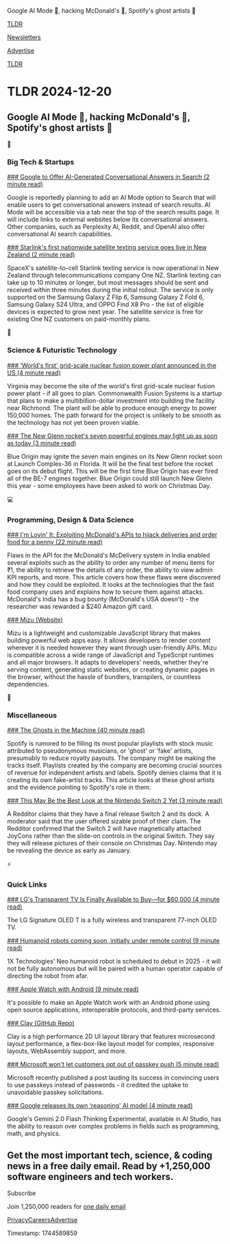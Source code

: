 Google AI Mode 🤖, hacking McDonald's 🍔, Spotify's ghost artists 🎵

[TLDR](/)

[Newsletters](/newsletters)

[Advertise](https://advertise.tldr.tech/)

[TLDR](/)

# TLDR 2024-12-20

## Google AI Mode 🤖, hacking McDonald's 🍔, Spotify's ghost artists 🎵

📱

### Big Tech & Startups

[### Google to Offer AI-Generated Conversational Answers in Search (2 minute read)](https://www.pymnts.com/google/2024/google-to-offer-ai-generated-conversational-answers-in-search/?utm_source=tldrnewsletter)

Google is reportedly planning to add an AI Mode option to Search that will enable users to get conversational answers instead of search results. AI Mode will be accessible via a tab near the top of the search results page. It will include links to external websites below its conversational answers. Other companies, such as Perplexity AI, Reddit, and OpenAI also offer conversational AI search capabilities.

[### Starlink's first nationwide satellite texting service goes live in New Zealand (2 minute read)](https://www.engadget.com/mobile/starlinks-first-nationwide-satellite-texting-service-goes-live-in-new-zealand-182343142.html?src=rss&amp;utm_source=tldrnewsletter)

SpaceX's satellite-to-cell Starlink texting service is now operational in New Zealand through telecommunications company One NZ. Starlink texting can take up to 10 minutes or longer, but most messages should be sent and received within three minutes during the initial rollout. The service is only supported on the Samsung Galaxy Z Flip 6, Samsung Galaxy Z Fold 6, Samsung Galaxy S24 Ultra, and OPPO Find X8 Pro - the list of eligible devices is expected to grow next year. The satellite service is free for existing One NZ customers on paid-monthly plans.

🚀

### Science & Futuristic Technology

[### ‘World's first' grid-scale nuclear fusion power plant announced in the US (4 minute read)](https://www.cnn.com/2024/12/18/climate/world-first-nuclear-fusion-power-plant-commmonwealth/index.html?utm_source=tldrnewsletter)

Virginia may become the site of the world's first grid-scale nuclear fusion power plant - if all goes to plan. Commonwealth Fusion Systems is a startup that plans to make a multibillion-dollar investment into building the facility near Richmond. The plant will be able to produce enough energy to power 150,000 homes. The path forward for the project is unlikely to be smooth as the technology has not yet been proven viable.

[### The New Glenn rocket's seven powerful engines may light up as soon as today (3 minute read)](https://arstechnica.com/space/2024/12/blue-origin-may-hot-fire-its-new-glenn-rocket-as-soon-as-today/?utm_source=tldrnewsletter)

Blue Origin may ignite the seven main engines on its New Glenn rocket soon at Launch Complex-36 in Florida. It will be the final test before the rocket goes on its debut flight. This will be the first time Blue Origin has ever fired all of the BE-7 engines together. Blue Origin could still launch New Glenn this year - some employees have been asked to work on Christmas Day.

💻

### Programming, Design & Data Science

[### I'm Lovin' It: Exploiting McDonald's APIs to hijack deliveries and order food for a penny (22 minute read)](https://eaton-works.com/2024/12/19/mcdelivery-india-hack/?utm_source=tldrnewsletter)

Flaws in the API for the McDonald's McDelivery system in India enabled several exploits such as the ability to order any number of menu items for ₹1, the ability to retrieve the details of any order, the ability to view admin KPI reports, and more. This article covers how these flaws were discovered and how they could be exploited. It looks at the technologies that the fast food company uses and explains how to secure them against attacks. McDonald's India has a bug bounty (McDonald's USA doesn't) - the researcher was rewarded a $240 Amazon gift card.

[### Mizu (Website)](https://mizu.sh/?utm_source=tldrnewsletter)

Mizu is a lightweight and customizable JavaScript library that makes building powerful web apps easy. It allows developers to render content wherever it is needed however they want through user-friendly APIs. Mizu is compatible across a wide range of JavaScript and TypeScript runtimes and all major browsers. It adapts to developers' needs, whether they're serving content, generating static websites, or creating dynamic pages in the browser, without the hassle of bundlers, transpilers, or countless dependencies.

🎁

### Miscellaneous

[### The Ghosts in the Machine (40 minute read)](https://harpers.org/archive/2025/01/the-ghosts-in-the-machine-liz-pelly-spotify-musicians/?utm_source=tldrnewsletter)

Spotify is rumored to be filling its most popular playlists with stock music attributed to pseudonymous musicians, or 'ghost' or 'fake' artists, presumably to reduce royalty payouts. The company might be making the tracks itself. Playlists created by the company are becoming crucial sources of revenue for independent artists and labels. Spotify denies claims that it is creating its own fake-artist tracks. This article looks at these ghost artists and the evidence pointing to Spotify's role in them.

[### This May Be the Best Look at the Nintendo Switch 2 Yet (3 minute read)](https://gizmodo.com/this-may-be-the-best-look-at-the-nintendo-switch-2-yet-2000540930?utm_source=tldrnewsletter)

A Redditor claims that they have a final release Switch 2 and its dock. A moderator said that the user offered sizable proof of their claim. The Redditor confirmed that the Switch 2 will have magnetically attached JoyCons rather than the slide-on controls in the original Switch. They say they will release pictures of their console on Christmas Day. Nintendo may be revealing the device as early as January.

⚡

### Quick Links

[### LG's Transparent TV Is Finally Available to Buy—for $60,000 (4 minute read)](https://gizmodo.com/lgs-transparent-tv-is-finally-available-to-buy-for-60000-2000540501?utm_source=tldrnewsletter)

The LG Signature OLED T is a fully wireless and transparent 77-inch OLED TV.

[### Humanoid robots coming soon, initially under remote control (9 minute read)](https://www.theregister.com/2024/12/19/humanoid_robots_remote_contral/?utm_source=tldrnewsletter)

1X Technologies' Neo humanoid robot is scheduled to debut in 2025 - it will not be fully autonomous but will be paired with a human operator capable of directing the robot from afar.

[### Apple Watch with Android (9 minute read)](https://abishekmuthian.com/apple-watch-with-android/?utm_source=tldrnewsletter)

It's possible to make an Apple Watch work with an Android phone using open source applications, interoperable protocols, and third-party services.

[### Clay (GitHub Repo)](https://github.com/nicbarker/clay?tab=readme-ov-file&amp;utm_source=tldrnewsletter)

Clay is a high performance 2D UI layout library that features microsecond layout performance, a flex-box-like layout model for complex, responsive layouts, WebAssembly support, and more.

[### Microsoft won't let customers opt out of passkey push (5 minute read)](https://www.theregister.com/2024/12/18/microsoft_passkey_push/?utm_source=tldrnewsletter)

Microsoft recently published a post lauding its success in convincing users to use passkeys instead of passwords - it credited the uptake to unavoidable passkey solicitations.

[### Google releases its own ‘reasoning' AI model (4 minute read)](https://techcrunch.com/2024/12/19/google-releases-its-own-reasoning-ai-model/?utm_source=tldrnewsletter)

Google's Gemini 2.0 Flash Thinking Experimental, available in AI Studio, has the ability to reason over complex problems in fields such as programming, math, and physics.

## Get the most important tech, science, & coding news in a free daily email. Read by +1,250,000 software engineers and tech workers.

Subscribe

Join 1,250,000 readers for [one daily email](/api/latest/tech)

[Privacy](/privacy)[Careers](https://jobs.ashbyhq.com/tldr.tech)[Advertise](/tech/advertise)

Timestamp: 1744589859